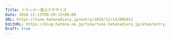 ```yaml
---
Title: ドラッカー風エクササイズ
Date: 2018-11-13T09:59:13+09:00
URL: https://tune.hatenadiary.jp/entry/2018/11/13/095913
EditURL: https://blog.hatena.ne.jp/tune/tune.hatenadiary.jp/atom/entry/10257846132668973438
Draft: true
---
```


